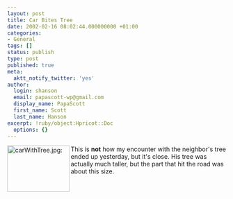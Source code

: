 ```yaml
---
layout: post
title: Car Bites Tree
date: 2002-02-16 08:02:44.000000000 +01:00
categories:
- General
tags: []
status: publish
type: post
published: true
meta:
  aktt_notify_twitter: 'yes'
author:
  login: shanson
  email: papascott-wp@gmail.com
  display_name: PapaScott
  first_name: Scott
  last_name: Hanson
excerpt: !ruby/object:Hpricot::Doc
  options: {}
---
```

<p><img src="https://www.papascott.de/wordpress/wp-content/uploads/2002/02/carWithTree.jpg" height="107" width="143" border="0" alt="carWithTree.jpg: " align="left" /> This is <b>not</b> how my encounter with the neighbor's tree ended up yesterday, but it's close. His tree was actually much taller, but the part that hit the road was about this size.</p>

